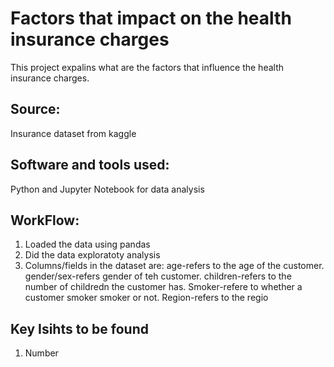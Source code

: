 # Factors that impact on the health insurance charges

This project expalins what are the factors that influence the health insurance charges.

## Source: 
Insurance dataset from kaggle  
## Software and tools used: 
Python and Jupyter Notebook for data analysis

## WorkFlow:
1. Loaded the data using pandas
2. Did the data exploratoty analysis
3. Columns/fields in the dataset are:
       age-refers to the age of the customer.
       gender/sex-refers gender of teh customer.
       children-refers to the number of childredn the customer has.
       Smoker-refere to whether a customer smoker smoker or not.
       Region-refers to the regio
## Key Isihts to be found 
1. Number 

